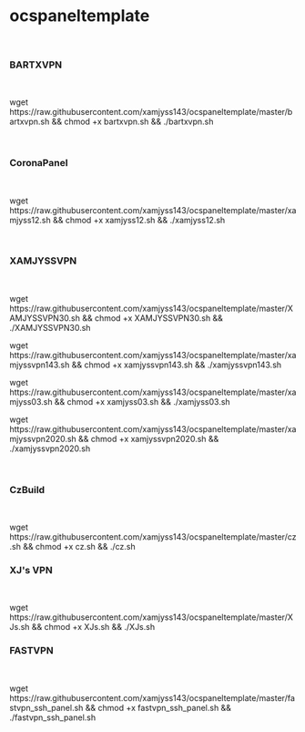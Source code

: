 # ocspaneltemplate
</br>
<h3>BARTXVPN</h3>
</br>
<p> wget https://raw.githubusercontent.com/xamjyss143/ocspaneltemplate/master/bartxvpn.sh && chmod +x bartxvpn.sh && ./bartxvpn.sh </p>
</br>
<h3>CoronaPanel</h3>
</br>
<p> wget https://raw.githubusercontent.com/xamjyss143/ocspaneltemplate/master/xamjyss12.sh && chmod +x xamjyss12.sh && ./xamjyss12.sh </p>
</br>
<h3>XAMJYSSVPN</h3>
</br>
<p> wget https://raw.githubusercontent.com/xamjyss143/ocspaneltemplate/master/XAMJYSSVPN30.sh && chmod +x XAMJYSSVPN30.sh && ./XAMJYSSVPN30.sh </p>
<p> wget https://raw.githubusercontent.com/xamjyss143/ocspaneltemplate/master/xamjyssvpn143.sh && chmod +x xamjyssvpn143.sh && ./xamjyssvpn143.sh </p>
<p> wget https://raw.githubusercontent.com/xamjyss143/ocspaneltemplate/master/xamjyss03.sh && chmod +x xamjyss03.sh && ./xamjyss03.sh </p>
<p> wget https://raw.githubusercontent.com/xamjyss143/ocspaneltemplate/master/xamjyssvpn2020.sh && chmod +x xamjyssvpn2020.sh && ./xamjyssvpn2020.sh </p>
</br>
<h3>CzBuild</h3>
</br>
<p> wget https://raw.githubusercontent.com/xamjyss143/ocspaneltemplate/master/cz.sh && chmod +x cz.sh && ./cz.sh </p>

<h3>XJ's VPN</h3>
</br>
<p> wget https://raw.githubusercontent.com/xamjyss143/ocspaneltemplate/master/XJs.sh && chmod +x XJs.sh && ./XJs.sh </p>

<h3>FASTVPN</h3>
</br>
<p> wget https://raw.githubusercontent.com/xamjyss143/ocspaneltemplate/master/fastvpn_ssh_panel.sh && chmod +x fastvpn_ssh_panel.sh && ./fastvpn_ssh_panel.sh </p>
